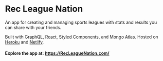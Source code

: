 # Rec League Nation
An app for creating and managing sports leagues with stats and results you can share with your friends.

Built with [GraphQL](https://graphql.org/), [React](https://reactjs.org/), [Styled Components](https://www.styled-components.com/), and [Mongo Atlas](https://www.mongodb.com/). Hosted on [Heroku](https://www.heroku.com/) and [Netlify](https://www.netlify.com/).

#### Explore the app at: https://RecLeagueNation.com/
